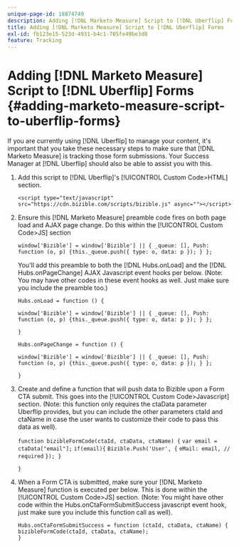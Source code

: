 ```yaml
---
unique-page-id: 18874749
description: Adding [!DNL Marketo Measure] Script to [!DNL Uberflip] Forms - [!DNL Marketo Measure] - Product Documentation
title: Adding [!DNL Marketo Measure] Script to [!DNL Uberflip] Forms
exl-id: fb123e15-523d-4931-b4c1-705fe49be3d0
feature: Tracking
---
```

# Adding [!DNL Marketo Measure] Script to [!DNL Uberflip] Forms {#adding-marketo-measure-script-to-uberflip-forms}

If you are currently using [!DNL Uberflip] to manage your content, it's important that you take these necessary steps to make sure that [!DNL Marketo Measure] is tracking those form submissions. Your Success Manager at [!DNL Uberflip] should also be able to assist you with this.

1. Add this script to [!DNL Uberflip]'s [!UICONTROL Custom Code>HTML] section.

   `<script type="text/javascript" src="https://cdn.bizible.com/scripts/bizible.js" async=""></script>`

1. Ensure this [!DNL Marketo Measure] preamble code fires on both page load and AJAX page change. Do this within the [!UICONTROL Custom Code>JS] section

   `window['Bizible'] = window['Bizible'] || { _queue: [], Push: function (o, p) {this._queue.push({ type: o, data: p }); } };`

   You'll add this preamble to both the [!DNL Hubs.onLoad] and the [!DNL Hubs.onPageChange] AJAX Javascript event hooks per below. (Note: You may have other codes in these event hooks as well. Just make sure you include the preamble too.)

   `Hubs.onLoad = function () {`

   `window['Bizible'] = window['Bizible'] || { _queue: [], Push: function (o, p) {this._queue.push({ type: o, data: p }); } };`

   `}`

   `Hubs.onPageChange = function () {`

   `window['Bizible'] = window['Bizible'] || { _queue: [], Push: function (o, p) {this._queue.push({ type: o, data: p }); } };`

   `}`

1. Create and define a function that will push data to Bizible upon a Form CTA submit. This goes into the [!UICONTROL Custom Code>Javascript] section. (Note: this function only requires the ctaData parameter Uberflip provides, but you can include the other parameters ctaId and ctaName in case the user wants to customize their code to pass this data as well).

   `function bizibleFormCode(ctaId, ctaData, ctaName) {`
   `var email = ctaData["email"];`
   `if(email){`
   `Bizible.Push('User', {`
   `eMail: email, // required`
   `}); }`

   `}`

1. When a Form CTA is submitted, make sure your [!DNL Marketo Measure] function is executed per below. This is done within the [!UICONTROL Custom Code>JS] section. (Note: You might have other code within the Hubs.onCtaFormSubmitSuccess javascript event hook, just make sure you include this function call as well).

   `Hubs.onCtaFormSubmitSuccess = function (ctaId, ctaData, ctaName) {`
   `bizibleFormCode(ctaId, ctaData, ctaName);`\
   `}`
